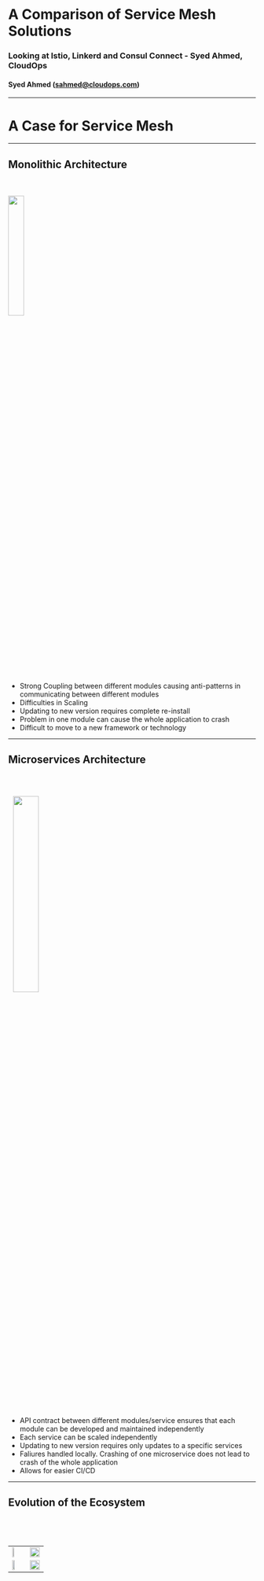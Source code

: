 <!-- .slide: class="center" --> 

# A Comparison of Service Mesh Solutions
### Looking at Istio, Linkerd and Consul Connect - Syed Ahmed, CloudOps

#### Syed Ahmed (sahmed@cloudops.com)

---

<!-- .slide: class="dark center" -->

# A Case for Service Mesh

---

## Monolithic Architecture

<br /><br />
<img class="right-50" src="./images/monolith.png" style="width: 25%; height; 100%">


* Strong Coupling between different modules causing anti-patterns in communicating between different modules
* Difficulties in Scaling
* Updating to new version requires complete re-install
* Problem in one module can cause the whole application to crash
* Difficult to move to a new framework or technology

---

## Microservices Architecture

<br /><br />
<img class="right-50" src="./images/microservices.png" style="width: 32%; height; 150%; margin-top: 2%; margin-left: 2%">

* API contract between different modules/service ensures that each module can be developed and maintained independently 
* Each service can be scaled independently
* Updating to new version requires only updates to a specific services
* Faliures handled locally. Crashing of one microservice does not lead to crash of the whole application
* Allows for easier CI/CD

---

## Evolution of the Ecosystem

<table style="height:100%; margin-top: 15%">
	<tr>
		<td> <img src="./images/docker.png" style="width: 40%"> </td>
		<td> <img src="./images/lxc.png" style="width: 100%"> </td>
	</tr>
	<tr>
		<td> <img src="./images/kubernetes.png" style="width: 50%"> </td>
		<td> <img src="./images/mesos.png" style="width: 100%"> </td>
	</tr>

</table>

---

## Challenges with the Microservices Architecture

<img class="center" src="./images/challenge1.png" style="margin-top: 10%; margin-left: 28%">

---

## Challenges with the Microservices Architecture

<img class="center" src="./images/challenge2.png" style="margin-top: 10%; margin-left: 28%">

---

## Challenges with the Microservices Architecture

<img class="center" src="./images/challenge3.png" style="margin-top: 10%; margin-left: 28%">

---

## Challenges with the Microservices Architecture

<img class="center" src="./images/challenge4.png" style="margin-top: 10%; margin-left: 28%">

---


## Challenges with the Microservices Architecture

<img class="center" src="./images/challenge5.png" style="margin-top: 10%; margin-left: 28%">

---

## Challenges with the Microservices Architecture

<img src="./images/challenge6.png" style="margin-top: 10%; margin-left: 28%">

---

<!-- .slide: class="dark center" -->

# Service Mesh as a Solution

---

## Service Mesh as a Solution

<br>
<br>
<br>
> A Service Mesh is the substrate between different microservices that makes connectivity between different microservices possible. In addition to providing networking, a Service Mesh can also provide other features like Service Discovery, Authentication and Authorization, Monitoring, Tracing and Traffic Shaping.

---

## Sidecar Pattern


<img src="./images/sidecar.png" style="margin-left: 25%; height:10%; width: 40%">

---
<!-- .slide: class="dark center" -->

# Istio

---
## Istio

<img src="./images/istio.png" class="right-25" style="margin-top:10%">

<!-- <div style="margin-top:10%"> -->
<br>
<br>
<br>
* Open Sourced by Google, IBM & Lyft in May 2017
* Service Mesh designed to connect, secure and monitor microservices

<!-- </div> -->

---
## Istio
<br>

* Automatic load balancing for HTTP, gRPC, WebSocket, and TCP traffic.
* Fine-grained control of traffic behavior with rich routing rules, retries, failovers, and fault injection.
* A pluggable policy layer and configuration API supporting access controls, rate limits and quotas.
* Automatic metrics, logs, and traces for all traffic within a cluster, including cluster ingress and egress.
* Secure service-to-service communication in a cluster with strong identity-based authentication and authorization.

---

## Istio Architecture

<img src="./images/istio_arch.png" style="margin-top:0%">

---

## Istio Architecture

<br>
* **Envoy:** high-performance proxy developed in C++ provides Dynamic service discovery, Load balancing, TLS termination, HTTP/2 and gRPC proxies, Circuit breakers, Health checks, Staged rollouts with %-based traffic split, Fault injection, Rich metrics


<br>
* **Pilot:** The core component used for traffic management in Istio is Pilot, which manages and configures all the Envoy proxy instances deployed in a particular Istio service mesh


---
## Istio Architecture

<br>
* **Mixer:** Mixer is a platform independent component. Mixer enforces access
  control and usage policies across the service mesh, and collects telemetry
  data from the Envoy proxy and other services. The proxy extracts request level
  attributes, and sends them to Mixer for evaluation

<br>
* **Citadel:** Citadel provides strong service-to-service and end-user
  authentication with built-in identity and credential management. You can use
  Citadel to upgrade unencrypted traffic in the service mesh. Using Citadel,
  operators can enforce policies based on service identity rather than on network
  controls

---

## Istio Gateway

```yaml
apiVersion: networking.istio.io/v1alpha3
kind: Gateway
metadata:
  name: httpbin-gateway
spec:
  selector:
    istio: ingressgateway
  servers:
  - port:
      number: 80
      name: http
      protocol: HTTP
    hosts:
    - "httpbin.example.com"
```
<!-- .element: class="right-50" style="width:50%; margin-top: 10%; margin-left: 2%" -->

<br>
<br>
<br>
**Gateway** describes a load balancer operating at the edge of the mesh receiving
incoming or outgoing HTTP/TCP connections.

<br>

---

## Istio VirtualService

```yaml
apiVersion: networking.istio.io/v1alpha3
kind: VirtualService
metadata:
  name: reviews-route
spec:
  - route:
    - destination:
        host: reviews.prod.svc.cluster.local
        subset: v2
      weight: 25

    - destination:
        host: reviews.prod.svc.cluster.local
        subset: v1
      weight: 75
```
<!-- .element: class="right-50" style="width:50%; margin-top: 10%; margin-left: 2%" -->

<br>
A **VirtualService** defines a set of traffic routing rules to apply when a host is
addressed. Each routing rule defines matching criteria for traffic of a
specific protocol. If the traffic is matched, then it is sent to a named
destination service (or subset/version of it) defined in the registry.

<br>


---

## Istio DestinationRule

```yaml
apiVersion: networking.istio.io/v1alpha3
kind: DestinationRule
metadata:
  name: bookinfo-ratings
spec:
  host: ratings.prod.svc.cluster.local
  trafficPolicy:
    loadBalancer:
      simple: LEAST_CONN
```
<!-- .element: class="right-50" style="width:50%; margin-top: 15%; margin-left: 2%" -->

<br>
**DestinationRule** defines policies that apply to traffic intended for a
service after routing has occurred. These rules specify configuration for load
balancing, connection pool size from the sidecar, and outlier detection
settings to detect and evict unhealthy hosts from the load balancing pool.

---

<!-- .slide: class="dark center" -->

# Linkerd

---

## Linkerd

<img class="right-50" src="./images/linkerd.png" style="width: 35%; margin-top: 10%; margin-left: 2%">

<br><br><br>
* Initially started as a network proxy (v1.0) for enabling service mesh
* Merged with Conduit to form Linkerd 2.0 in Sept 2018

---
## Linkerd Architecture

<img  src="./images/linkerd_arch.png" >


---
## Linkerd Architecture
<br>
* **Controller:** The controller consists of multiple containers (public-api, proxy-api, destination, tap) that provide the bulk of the control plane’s functionality
* **Web:** The web deployment provides the Linkerd dashboard
* **Prometheus:**  All of the metrics exposed by Linkerd are scraped via Prometheus and stored. An instance of Prometheus that has been configured to work specifically with the data that Linkerd generates is deployed
* **Grafana:** Linkerd comes with many dashboards out of the box. The Grafana component is used to render and display these dashboards. You can reach these dashboards via links in the Linkerd dashboard itself.

---
## Linkerd Capabilities
<br>
<br>
* Linkerd’s philosophy is to be a very lightweight addition on top of existing platform
* No need to be a Platform admin to use linkerd
* Simple installation and CLI tools to get started
* Small sidecar proxy written in Rust
* Can do end-to-end encryption and automatic proxy injection
* Lacks complex routing and tracing capabilities

---
## Linkerd Commands
<br>
**Install:**
```bash
linkerd check --pre
linkerd install | kubectl apply -f -
```


**Inject:**
```bash
kubectl get -n emojivoto deploy -o yaml \
  | linkerd inject - \
  | kubectl apply -f -
```


**Inspect:**
```bash
linkerd -n emojivoto stat deploy
linkerd -n emojivoto top deploy
linkerd -n emojivoto tap deploy/web
```
---

<!-- .slide: class="dark center" -->
# Consul Connect

---

## Consul Connect

<img class="right-50" src="./images/consul.png" style="width: 35%; margin-top: 10%; margin-left: 2%">

<br><br><br>
* Consul is a highly available and distributed service discovery and KV store
* Consul Connect augments Consul and adds Service Mesh Capabilities and was added in July 2018 

---
## Consul Connect Features

<br><br>
* Provides secure service-to-service communication with automatic TLS encryption and identity-based authorization.
* Uses envoy proxy sidecar as the dataplane
* Integration with Vault for certificate and secret management
* Service discovery already provided by Consul
* Useful if you want to use services outside Kubernetes as Consul can do a 2 way sync between k8s services and Consul services
* No routing features. Main focus on service discovery and Service Identity management

---

<!-- .slide: class="dark center" -->
# Conclusion 

---
## Conclusion 

<br><br>
<table>
	<tr>
		<th> Feature </th>
		<th> Istio </th>
		<th> Linkerd </th>
		<th> Consul Connect </th>
	</tr>
	<tr>
		<td> Traffic Redirection <br> (Blue/Green deployments) </td>
		<td> Yes </td>
		<td> No </td>
		<td> No </td>
	</tr>
	<tr>
		<td> Traffic Splitting <br> (Canary deployment) </td>
		<td> Yes </td>
		<td> No </td>
		<td> No </td>
	</tr>
	<tr>
		<td> Attribute Based Routing </td>
		<td> Yes </td>
		<td> No </td>
		<td> No </td>
	</tr>
	<tr>
		<td> Service Identification </td>
		<td> Yes </td>
		<td> No </td>
		<td> Yes </td>
	</tr>
	<tr>
		<td> Auto Proxy Injection </td>
		<td> Yes </td>
		<td> Yes </td>
		<td> Yes </td>
	</tr>
	<tr>
		<td> Per-Service Installation </td>
		<td> No </td>
		<td> Yes </td>
		<td> No </td>
	</tr>

</table>

---
## Conclusion
<br><br>
<table>
	<tr>
		<th> Feature </th>
		<th> Istio </th>
		<th> Linkerd </th>
		<th> Consul Connect </th>
	</tr>
	<tr>
		<td> Built-in Dashboard </td>
		<td> Yes </td>
		<td> Yes </td>
		<td> Yes* </td>
	</tr>
	<tr>
		<td> TLS Termination </td>
		<td> Yes </td>
		<td> Yes </td>
		<td> Yes </td>
	</tr>
	<tr>
		<td> Metrics Collection </td>
		<td> Yes </td>
		<td> Yes </td>
		<td> No </td>
	</tr>
	<tr>
		<td> Tracing </td>
		<td> Yes </td>
		<td> No </td>
		<td> No </td>
	</tr>
	<tr>
		<td> Rate Limiting </td>
		<td> Yes </td>
		<td> No </td>
		<td> No </td>
	</tr>
	<tr>
		<td> External Service Support </td>
		<td> Yes </td>
		<td> No </td>
		<td> Yes </td>
	</tr>
</table>

---
<!-- .slide: class="dark center" -->

# Thank You
### Quesitons?

